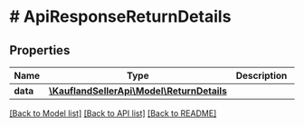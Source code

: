 # # ApiResponseReturnDetails

## Properties

Name | Type | Description | Notes
------------ | ------------- | ------------- | -------------
**data** | [**\KauflandSellerApi\Model\ReturnDetails**](ReturnDetails.md) |  |

[[Back to Model list]](../../README.md#models) [[Back to API list]](../../README.md#endpoints) [[Back to README]](../../README.md)
